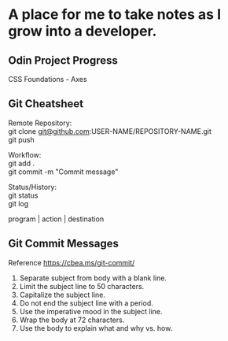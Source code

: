 # A place for me to take notes as I grow into a developer.
  
## Odin Project Progress
CSS Foundations - Axes
  
## Git Cheatsheet
Remote Repository:  
 git clone git@github.com:USER-NAME/REPOSITORY-NAME.git  
 git push  
  
Workflow:  
 git add .  
 git commit -m "Commit message"  
  
Status/History:  
 git status  
 git log  
  
program | action | destination

## Git Commit Messages
Reference https://cbea.ms/git-commit/  
 1. Separate subject from body with a blank line.  
 2. Limit the subject line to 50 characters.
 3. Capitalize the subject line.
 4. Do not end the subject line with a period.
 5. Use the imperative mood in the subject line.
 6. Wrap the body at 72 characters.
 7. Use the body to explain what and why vs. how.
